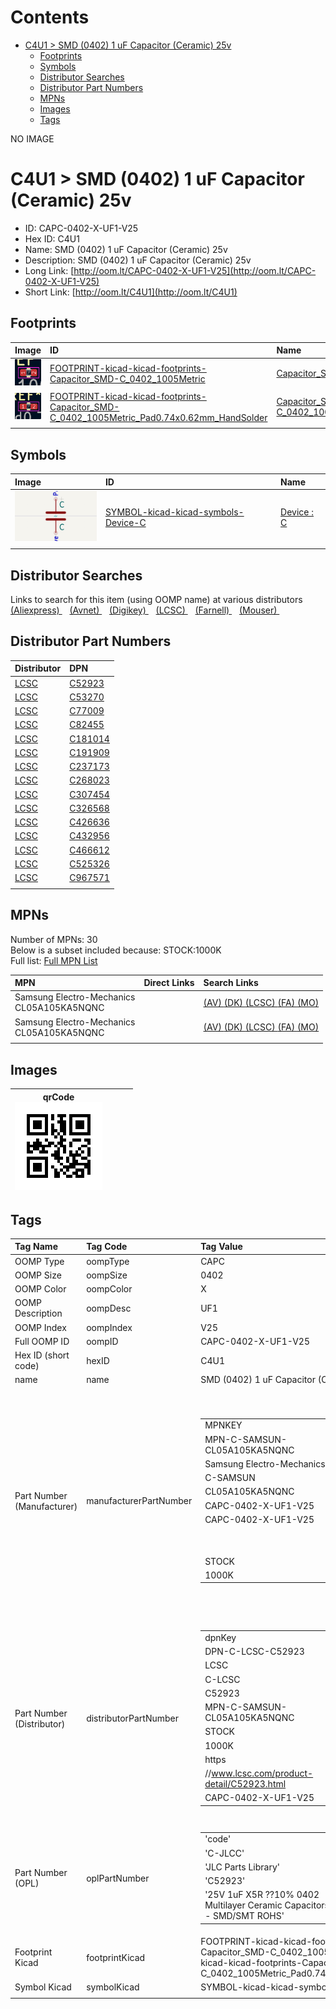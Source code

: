 



Contents
========

* [C4U1 > SMD (0402) 1 uF Capacitor (Ceramic) 25v](#c4u1--smd-0402-1-uf-capacitor-ceramic-25v)
	* [Footprints](#footprints)
	* [Symbols](#symbols)
	* [Distributor Searches](#distributor-searches)
	* [Distributor Part Numbers](#distributor-part-numbers)
	* [MPNs](#mpns)
	* [Images](#images)
	* [Tags](#tags)
  
NO IMAGE  
# C4U1 > SMD (0402) 1 uF Capacitor (Ceramic) 25v

- ID: CAPC-0402-X-UF1-V25
- Hex ID: C4U1
- Name: SMD (0402) 1 uF Capacitor (Ceramic) 25v
- Description: SMD (0402) 1 uF Capacitor (Ceramic) 25v
- Long Link: [http://oom.lt/CAPC-0402-X-UF1-V25](http://oom.lt/CAPC-0402-X-UF1-V25)
- Short Link: [http://oom.lt/C4U1](http://oom.lt/C4U1)

## Footprints
  

|Image|ID|Name|
| :--- | :--- | :--- |
|[![](https://raw.githubusercontent.com/oomlout/oomlout_OOMP_eda_V2/main/FOOTPRINT/kicad/kicad-footprints/Capacitor_SMD/C_0402_1005Metric/image_140.png)](https://github.com/oomlout/oomlout_OOMP_eda_V2/tree/main/FOOTPRINT/kicad/kicad-footprints/Capacitor_SMD/C_0402_1005Metric/)|[FOOTPRINT-kicad-kicad-footprints-Capacitor_SMD-C_0402_1005Metric](https://github.com/oomlout/oomlout_OOMP_eda_V2/tree/main/FOOTPRINT/kicad/kicad-footprints/Capacitor_SMD/C_0402_1005Metric/)|[Capacitor_SMD : C_0402_1005Metric](https://github.com/oomlout/oomlout_OOMP_eda_V2/tree/main/FOOTPRINT/kicad/kicad-footprints/Capacitor_SMD/C_0402_1005Metric/)|
|[![](https://raw.githubusercontent.com/oomlout/oomlout_OOMP_eda_V2/main/FOOTPRINT/kicad/kicad-footprints/Capacitor_SMD/C_0402_1005Metric_Pad0.74x0.62mm_HandSolder/image_140.png)](https://github.com/oomlout/oomlout_OOMP_eda_V2/tree/main/FOOTPRINT/kicad/kicad-footprints/Capacitor_SMD/C_0402_1005Metric_Pad0.74x0.62mm_HandSolder/)|[FOOTPRINT-kicad-kicad-footprints-Capacitor_SMD-C_0402_1005Metric_Pad0.74x0.62mm_HandSolder](https://github.com/oomlout/oomlout_OOMP_eda_V2/tree/main/FOOTPRINT/kicad/kicad-footprints/Capacitor_SMD/C_0402_1005Metric_Pad0.74x0.62mm_HandSolder/)|[Capacitor_SMD : C_0402_1005Metric_Pad0.74x0.62mm_HandSolder](https://github.com/oomlout/oomlout_OOMP_eda_V2/tree/main/FOOTPRINT/kicad/kicad-footprints/Capacitor_SMD/C_0402_1005Metric_Pad0.74x0.62mm_HandSolder/)|
||||

## Symbols
  

|Image|ID|Name|
| :--- | :--- | :--- |
|[![](https://raw.githubusercontent.com/oomlout/oomlout_OOMP_eda_V2/main/SYMBOL/kicad/kicad-symbols/Device/C/image_140.png)](https://github.com/oomlout/oomlout_OOMP_eda_V2/tree/main/SYMBOL/kicad/kicad-symbols/Device/C/)|[SYMBOL-kicad-kicad-symbols-Device-C](https://github.com/oomlout/oomlout_OOMP_eda_V2/tree/main/SYMBOL/kicad/kicad-symbols/Device/C/)|[Device : C](https://github.com/oomlout/oomlout_OOMP_eda_V2/tree/main/SYMBOL/kicad/kicad-symbols/Device/C/)|
||||

## Distributor Searches
  
Links to search for this item (using OOMP name) at various distributors  
[(Aliexpress) ](https://www.aliexpress.com/wholesale?SearchText=1117SMD+0402+1+uF+Capacitor+Ceramic+25v)&nbsp;&nbsp;&nbsp;[(Avnet) ](https://www.avnet.com/shop/us/search/SMD+0402+1+uF+Capacitor+Ceramic+25v)&nbsp;&nbsp;&nbsp;[(Digikey) ](https://www.digikey.co.uk/en/products/result?s=SMD+0402+1+uF+Capacitor+Ceramic+25v)&nbsp;&nbsp;&nbsp;[(LCSC) ](https://www.lcsc.com/search?q=SMD+0402+1+uF+Capacitor+Ceramic+25v)&nbsp;&nbsp;&nbsp;[(Farnell) ](https://uk.farnell.com/search?st=SMD+0402+1+uF+Capacitor+Ceramic+25v)&nbsp;&nbsp;&nbsp;[(Mouser) ](https://www.mouser.com/c/?q=SMD+0402+1+uF+Capacitor+Ceramic+25v)&nbsp;&nbsp;&nbsp;
## Distributor Part Numbers
  

|Distributor|DPN|
| :--- | :--- |
|[LCSC](https://www.lcsc.com/product-detail/C52923.html)|[C52923](https://www.lcsc.com/product-detail/C52923.html)|
|[LCSC](https://www.lcsc.com/product-detail/C53270.html)|[C53270](https://www.lcsc.com/product-detail/C53270.html)|
|[LCSC](https://www.lcsc.com/product-detail/C77009.html)|[C77009](https://www.lcsc.com/product-detail/C77009.html)|
|[LCSC](https://www.lcsc.com/product-detail/C82455.html)|[C82455](https://www.lcsc.com/product-detail/C82455.html)|
|[LCSC](https://www.lcsc.com/product-detail/C181014.html)|[C181014](https://www.lcsc.com/product-detail/C181014.html)|
|[LCSC](https://www.lcsc.com/product-detail/C191909.html)|[C191909](https://www.lcsc.com/product-detail/C191909.html)|
|[LCSC](https://www.lcsc.com/product-detail/C237173.html)|[C237173](https://www.lcsc.com/product-detail/C237173.html)|
|[LCSC](https://www.lcsc.com/product-detail/C268023.html)|[C268023](https://www.lcsc.com/product-detail/C268023.html)|
|[LCSC](https://www.lcsc.com/product-detail/C307454.html)|[C307454](https://www.lcsc.com/product-detail/C307454.html)|
|[LCSC](https://www.lcsc.com/product-detail/C326568.html)|[C326568](https://www.lcsc.com/product-detail/C326568.html)|
|[LCSC](https://www.lcsc.com/product-detail/C426636.html)|[C426636](https://www.lcsc.com/product-detail/C426636.html)|
|[LCSC](https://www.lcsc.com/product-detail/C432956.html)|[C432956](https://www.lcsc.com/product-detail/C432956.html)|
|[LCSC](https://www.lcsc.com/product-detail/C466612.html)|[C466612](https://www.lcsc.com/product-detail/C466612.html)|
|[LCSC](https://www.lcsc.com/product-detail/C525326.html)|[C525326](https://www.lcsc.com/product-detail/C525326.html)|
|[LCSC](https://www.lcsc.com/product-detail/C967571.html)|[C967571](https://www.lcsc.com/product-detail/C967571.html)|
|||

## MPNs
  
Number of MPNs: 30<br>Below is a subset included because: STOCK:1000K <br>Full list: [Full MPN List](MPNLIST.md)  

|MPN|Direct Links|Search Links|
| :--- | :--- | :--- |
|Samsung Electro-Mechanics<br>CL05A105KA5NQNC||[(AV) ](https://www.avnet.com/shop/us/search/CL05A105KA5NQNC)[(DK) ](https://www.digikey.co.uk/products/en?keywords=CL05A105KA5NQNC)[(LCSC) ](https://www.lcsc.com/search?q=CL05A105KA5NQNC)[(FA) ](https://uk.farnell.com/search?st=CL05A105KA5NQNC)[(MO) ](https://www.mouser.com/c/?q=CL05A105KA5NQNC)|
|Samsung Electro-Mechanics<br>CL05A105KA5NQNC||[(AV) ](https://www.avnet.com/shop/us/search/CL05A105KA5NQNC)[(DK) ](https://www.digikey.co.uk/products/en?keywords=CL05A105KA5NQNC)[(LCSC) ](https://www.lcsc.com/search?q=CL05A105KA5NQNC)[(FA) ](https://uk.farnell.com/search?st=CL05A105KA5NQNC)[(MO) ](https://www.mouser.com/c/?q=CL05A105KA5NQNC)|
||||

## Images
  

|qrCode<br>[![](https://raw.githubusercontent.com/oomlout/oomlout_OOMP_parts_V2/main/CAPC/0402/X/UF1/V25/qrCode_140.png)](https://github.com/oomlout/oomlout_OOMP_parts_V2/tree/main/CAPC/0402/X/UF1/V25/qrCode.png)||||
| :---: | :---: | :---: | :---: |

## Tags
  

|Tag Name|Tag Code|Tag Value|
| :--- | :--- | :--- |
|OOMP Type|oompType|CAPC|
|OOMP Size|oompSize|0402|
|OOMP Color|oompColor|X|
|OOMP Description|oompDesc|UF1|
|OOMP Index|oompIndex|V25|
|Full OOMP ID|oompID|CAPC-0402-X-UF1-V25|
|Hex ID (short code)|hexID|C4U1|
|name|name|SMD (0402) 1 uF Capacitor (Ceramic) 25v|
|Part Number (Manufacturer)|manufacturerPartNumber|<table><tr><td>MPNKEY</td></tr><tr><td> MPN-C-SAMSUN-CL05A105KA5NQNC</td><td> MANUFACTURER</td></tr><tr><td> Samsung Electro-Mechanics</td><td> MANUCODE</td></tr><tr><td> C-SAMSUN</td><td> MPN</td></tr><tr><td> CL05A105KA5NQNC</td><td> OOMPIDPARTIAL</td></tr><tr><td> CAPC-0402-X-UF1-V25</td><td> OOMPID</td></tr><tr><td> CAPC-0402-X-UF1-V25</td><td> LINK</td></tr><tr><td> </td><td> DESCRIPTION</td></tr><tr><td> </td><td> TAGS</td></tr><tr><td> STOCK</td></tr><tr><td>1000K</td></tr></table></td><td> <table><tr><td>MPNKEY</td></tr><tr><td> MPN-C-FHGUAN-0402F105M250NT</td><td> MANUFACTURER</td></tr><tr><td> FH (Guangdong Fenghua Advanced Tech)</td><td> MANUCODE</td></tr><tr><td> C-FHGUAN</td><td> MPN</td></tr><tr><td> 0402F105M250NT</td><td> OOMPIDPARTIAL</td></tr><tr><td> CAPC-0402-X-UF1-V25</td><td> OOMPID</td></tr><tr><td> CAPC-0402-X-UF1-V25</td><td> LINK</td></tr><tr><td> </td><td> DESCRIPTION</td></tr><tr><td> </td><td> TAGS</td></tr><tr><td> </td></tr></table></td><td> <table><tr><td>MPNKEY</td></tr><tr><td> MPN-C-MURATA-GRM155R61E105KA12D</td><td> MANUFACTURER</td></tr><tr><td> Murata Electronics</td><td> MANUCODE</td></tr><tr><td> C-MURATA</td><td> MPN</td></tr><tr><td> GRM155R61E105KA12D</td><td> OOMPIDPARTIAL</td></tr><tr><td> CAPC-0402-X-UF1-V25</td><td> OOMPID</td></tr><tr><td> CAPC-0402-X-UF1-V25</td><td> LINK</td></tr><tr><td> </td><td> DESCRIPTION</td></tr><tr><td> </td><td> TAGS</td></tr><tr><td> STOCK</td></tr><tr><td>100K</td></tr></table></td><td> <table><tr><td>MPNKEY</td></tr><tr><td> MPN-C-TDK-CGB2A1JB1E105KT000E</td><td> MANUFACTURER</td></tr><tr><td> TDK</td><td> MANUCODE</td></tr><tr><td> C-TDK</td><td> MPN</td></tr><tr><td> CGB2A1JB1E105KT000E</td><td> OOMPIDPARTIAL</td></tr><tr><td> CAPC-0402-X-UF1-V25</td><td> OOMPID</td></tr><tr><td> CAPC-0402-X-UF1-V25</td><td> LINK</td></tr><tr><td> </td><td> DESCRIPTION</td></tr><tr><td> </td><td> TAGS</td></tr><tr><td> STOCK</td></tr><tr><td>1K</td></tr></table></td><td> <table><tr><td>MPNKEY</td></tr><tr><td> MPN-C-MURATA-GRM155R61E105MA12D</td><td> MANUFACTURER</td></tr><tr><td> Murata Electronics</td><td> MANUCODE</td></tr><tr><td> C-MURATA</td><td> MPN</td></tr><tr><td> GRM155R61E105MA12D</td><td> OOMPIDPARTIAL</td></tr><tr><td> CAPC-0402-X-UF1-V25</td><td> OOMPID</td></tr><tr><td> CAPC-0402-X-UF1-V25</td><td> LINK</td></tr><tr><td> </td><td> DESCRIPTION</td></tr><tr><td> </td><td> TAGS</td></tr><tr><td> </td></tr></table></td><td> <table><tr><td>MPNKEY</td></tr><tr><td> MPN-C-TDK-C1005X5R1E105KT000E</td><td> MANUFACTURER</td></tr><tr><td> TDK</td><td> MANUCODE</td></tr><tr><td> C-TDK</td><td> MPN</td></tr><tr><td> C1005X5R1E105KT000E</td><td> OOMPIDPARTIAL</td></tr><tr><td> CAPC-0402-X-UF1-V25</td><td> OOMPID</td></tr><tr><td> CAPC-0402-X-UF1-V25</td><td> LINK</td></tr><tr><td> </td><td> DESCRIPTION</td></tr><tr><td> </td><td> TAGS</td></tr><tr><td> STOCK</td></tr><tr><td>1K</td></tr></table></td><td> <table><tr><td>MPNKEY</td></tr><tr><td> MPN-C-WALSIN-0402X105K250CT</td><td> MANUFACTURER</td></tr><tr><td> Walsin Tech Corp</td><td> MANUCODE</td></tr><tr><td> C-WALSIN</td><td> MPN</td></tr><tr><td> 0402X105K250CT</td><td> OOMPIDPARTIAL</td></tr><tr><td> CAPC-0402-X-UF1-V25</td><td> OOMPID</td></tr><tr><td> CAPC-0402-X-UF1-V25</td><td> LINK</td></tr><tr><td> </td><td> DESCRIPTION</td></tr><tr><td> </td><td> TAGS</td></tr><tr><td> STOCK</td></tr><tr><td>10K</td></tr></table></td><td> <table><tr><td>MPNKEY</td></tr><tr><td> MPN-C-TAIYOY-TMK105BJ105KV-F</td><td> MANUFACTURER</td></tr><tr><td> Taiyo Yuden</td><td> MANUCODE</td></tr><tr><td> C-TAIYOY</td><td> MPN</td></tr><tr><td> TMK105BJ105KV-F</td><td> OOMPIDPARTIAL</td></tr><tr><td> CAPC-0402-X-UF1-V25</td><td> OOMPID</td></tr><tr><td> CAPC-0402-X-UF1-V25</td><td> LINK</td></tr><tr><td> </td><td> DESCRIPTION</td></tr><tr><td> </td><td> TAGS</td></tr><tr><td> STOCK</td></tr><tr><td>10K</td></tr></table></td><td> <table><tr><td>MPNKEY</td></tr><tr><td> MPN-C-SAMSUN-CL05X105KA5NQNC</td><td> MANUFACTURER</td></tr><tr><td> Samsung Electro-Mechanics</td><td> MANUCODE</td></tr><tr><td> C-SAMSUN</td><td> MPN</td></tr><tr><td> CL05X105KA5NQNC</td><td> OOMPIDPARTIAL</td></tr><tr><td> CAPC-0402-X-UF1-V25</td><td> OOMPID</td></tr><tr><td> CAPC-0402-X-UF1-V25</td><td> LINK</td></tr><tr><td> </td><td> DESCRIPTION</td></tr><tr><td> </td><td> TAGS</td></tr><tr><td> STOCK</td></tr><tr><td>10K</td></tr></table></td><td> <table><tr><td>MPNKEY</td></tr><tr><td> MPN-C-YAGEO-CC0402KRX5R8BB105</td><td> MANUFACTURER</td></tr><tr><td> YAGEO</td><td> MANUCODE</td></tr><tr><td> C-YAGEO</td><td> MPN</td></tr><tr><td> CC0402KRX5R8BB105</td><td> OOMPIDPARTIAL</td></tr><tr><td> CAPC-0402-X-UF1-V25</td><td> OOMPID</td></tr><tr><td> CAPC-0402-X-UF1-V25</td><td> LINK</td></tr><tr><td> </td><td> DESCRIPTION</td></tr><tr><td> </td><td> TAGS</td></tr><tr><td> STOCK</td></tr><tr><td>10K</td></tr></table></td><td> <table><tr><td>MPNKEY</td></tr><tr><td> MPN-C-MURATA-GRM155R61E105KE11D</td><td> MANUFACTURER</td></tr><tr><td> Murata Electronics</td><td> MANUCODE</td></tr><tr><td> C-MURATA</td><td> MPN</td></tr><tr><td> GRM155R61E105KE11D</td><td> OOMPIDPARTIAL</td></tr><tr><td> CAPC-0402-X-UF1-V25</td><td> OOMPID</td></tr><tr><td> CAPC-0402-X-UF1-V25</td><td> LINK</td></tr><tr><td> </td><td> DESCRIPTION</td></tr><tr><td> </td><td> TAGS</td></tr><tr><td> </td></tr></table></td><td> <table><tr><td>MPNKEY</td></tr><tr><td> MPN-C-TDK-CGB2A1X5R1E105KT000E</td><td> MANUFACTURER</td></tr><tr><td> TDK</td><td> MANUCODE</td></tr><tr><td> C-TDK</td><td> MPN</td></tr><tr><td> CGB2A1X5R1E105KT000E</td><td> OOMPIDPARTIAL</td></tr><tr><td> CAPC-0402-X-UF1-V25</td><td> OOMPID</td></tr><tr><td> CAPC-0402-X-UF1-V25</td><td> LINK</td></tr><tr><td> </td><td> DESCRIPTION</td></tr><tr><td> </td><td> TAGS</td></tr><tr><td> STOCK</td></tr><tr><td>10K</td></tr></table></td><td> <table><tr><td>MPNKEY</td></tr><tr><td> MPN-C-SANYEA-C0402X5R105K250NT</td><td> MANUFACTURER</td></tr><tr><td> SANYEAR</td><td> MANUCODE</td></tr><tr><td> C-SANYEA</td><td> MPN</td></tr><tr><td> C0402X5R105K250NT</td><td> OOMPIDPARTIAL</td></tr><tr><td> CAPC-0402-X-UF1-V25</td><td> OOMPID</td></tr><tr><td> CAPC-0402-X-UF1-V25</td><td> LINK</td></tr><tr><td> </td><td> DESCRIPTION</td></tr><tr><td> </td><td> TAGS</td></tr><tr><td> STOCK</td></tr><tr><td>100K</td></tr></table></td><td> <table><tr><td>MPNKEY</td></tr><tr><td> MPN-C-PSAPRO-FS15B105K250PNG</td><td> MANUFACTURER</td></tr><tr><td> PSA(Prosperity Dielectrics)</td><td> MANUCODE</td></tr><tr><td> C-PSAPRO</td><td> MPN</td></tr><tr><td> FS15B105K250PNG</td><td> OOMPIDPARTIAL</td></tr><tr><td> CAPC-0402-X-UF1-V25</td><td> OOMPID</td></tr><tr><td> CAPC-0402-X-UF1-V25</td><td> LINK</td></tr><tr><td> </td><td> DESCRIPTION</td></tr><tr><td> </td><td> TAGS</td></tr><tr><td> </td></tr></table></td><td> <table><tr><td>MPNKEY</td></tr><tr><td> MPN-C-FHGUAN-0402X105K250NT</td><td> MANUFACTURER</td></tr><tr><td> FH (Guangdong Fenghua Advanced Tech)</td><td> MANUCODE</td></tr><tr><td> C-FHGUAN</td><td> MPN</td></tr><tr><td> 0402X105K250NT</td><td> OOMPIDPARTIAL</td></tr><tr><td> CAPC-0402-X-UF1-V25</td><td> OOMPID</td></tr><tr><td> CAPC-0402-X-UF1-V25</td><td> LINK</td></tr><tr><td> </td><td> DESCRIPTION</td></tr><tr><td> </td><td> TAGS</td></tr><tr><td> STOCK</td></tr><tr><td>10K</td></tr></table></td><td> <table><tr><td>MPNKEY</td></tr><tr><td> MPN-C-SAMSUN-CL05A105KA5NQNC</td><td> MANUFACTURER</td></tr><tr><td> Samsung Electro-Mechanics</td><td> MANUCODE</td></tr><tr><td> C-SAMSUN</td><td> MPN</td></tr><tr><td> CL05A105KA5NQNC</td><td> OOMPIDPARTIAL</td></tr><tr><td> CAPC-0402-X-UF1-V25</td><td> OOMPID</td></tr><tr><td> CAPC-0402-X-UF1-V25</td><td> LINK</td></tr><tr><td> </td><td> DESCRIPTION</td></tr><tr><td> </td><td> TAGS</td></tr><tr><td> STOCK</td></tr><tr><td>1000K</td></tr></table></td><td> <table><tr><td>MPNKEY</td></tr><tr><td> MPN-C-FHGUAN-0402F105M250NT</td><td> MANUFACTURER</td></tr><tr><td> FH (Guangdong Fenghua Advanced Tech)</td><td> MANUCODE</td></tr><tr><td> C-FHGUAN</td><td> MPN</td></tr><tr><td> 0402F105M250NT</td><td> OOMPIDPARTIAL</td></tr><tr><td> CAPC-0402-X-UF1-V25</td><td> OOMPID</td></tr><tr><td> CAPC-0402-X-UF1-V25</td><td> LINK</td></tr><tr><td> </td><td> DESCRIPTION</td></tr><tr><td> </td><td> TAGS</td></tr><tr><td> </td></tr></table></td><td> <table><tr><td>MPNKEY</td></tr><tr><td> MPN-C-MURATA-GRM155R61E105KA12D</td><td> MANUFACTURER</td></tr><tr><td> Murata Electronics</td><td> MANUCODE</td></tr><tr><td> C-MURATA</td><td> MPN</td></tr><tr><td> GRM155R61E105KA12D</td><td> OOMPIDPARTIAL</td></tr><tr><td> CAPC-0402-X-UF1-V25</td><td> OOMPID</td></tr><tr><td> CAPC-0402-X-UF1-V25</td><td> LINK</td></tr><tr><td> </td><td> DESCRIPTION</td></tr><tr><td> </td><td> TAGS</td></tr><tr><td> STOCK</td></tr><tr><td>100K</td></tr></table></td><td> <table><tr><td>MPNKEY</td></tr><tr><td> MPN-C-TDK-CGB2A1JB1E105KT000E</td><td> MANUFACTURER</td></tr><tr><td> TDK</td><td> MANUCODE</td></tr><tr><td> C-TDK</td><td> MPN</td></tr><tr><td> CGB2A1JB1E105KT000E</td><td> OOMPIDPARTIAL</td></tr><tr><td> CAPC-0402-X-UF1-V25</td><td> OOMPID</td></tr><tr><td> CAPC-0402-X-UF1-V25</td><td> LINK</td></tr><tr><td> </td><td> DESCRIPTION</td></tr><tr><td> </td><td> TAGS</td></tr><tr><td> STOCK</td></tr><tr><td>1K</td></tr></table></td><td> <table><tr><td>MPNKEY</td></tr><tr><td> MPN-C-MURATA-GRM155R61E105MA12D</td><td> MANUFACTURER</td></tr><tr><td> Murata Electronics</td><td> MANUCODE</td></tr><tr><td> C-MURATA</td><td> MPN</td></tr><tr><td> GRM155R61E105MA12D</td><td> OOMPIDPARTIAL</td></tr><tr><td> CAPC-0402-X-UF1-V25</td><td> OOMPID</td></tr><tr><td> CAPC-0402-X-UF1-V25</td><td> LINK</td></tr><tr><td> </td><td> DESCRIPTION</td></tr><tr><td> </td><td> TAGS</td></tr><tr><td> </td></tr></table></td><td> <table><tr><td>MPNKEY</td></tr><tr><td> MPN-C-TDK-C1005X5R1E105KT000E</td><td> MANUFACTURER</td></tr><tr><td> TDK</td><td> MANUCODE</td></tr><tr><td> C-TDK</td><td> MPN</td></tr><tr><td> C1005X5R1E105KT000E</td><td> OOMPIDPARTIAL</td></tr><tr><td> CAPC-0402-X-UF1-V25</td><td> OOMPID</td></tr><tr><td> CAPC-0402-X-UF1-V25</td><td> LINK</td></tr><tr><td> </td><td> DESCRIPTION</td></tr><tr><td> </td><td> TAGS</td></tr><tr><td> STOCK</td></tr><tr><td>1K</td></tr></table></td><td> <table><tr><td>MPNKEY</td></tr><tr><td> MPN-C-WALSIN-0402X105K250CT</td><td> MANUFACTURER</td></tr><tr><td> Walsin Tech Corp</td><td> MANUCODE</td></tr><tr><td> C-WALSIN</td><td> MPN</td></tr><tr><td> 0402X105K250CT</td><td> OOMPIDPARTIAL</td></tr><tr><td> CAPC-0402-X-UF1-V25</td><td> OOMPID</td></tr><tr><td> CAPC-0402-X-UF1-V25</td><td> LINK</td></tr><tr><td> </td><td> DESCRIPTION</td></tr><tr><td> </td><td> TAGS</td></tr><tr><td> STOCK</td></tr><tr><td>10K</td></tr></table></td><td> <table><tr><td>MPNKEY</td></tr><tr><td> MPN-C-TAIYOY-TMK105BJ105KV-F</td><td> MANUFACTURER</td></tr><tr><td> Taiyo Yuden</td><td> MANUCODE</td></tr><tr><td> C-TAIYOY</td><td> MPN</td></tr><tr><td> TMK105BJ105KV-F</td><td> OOMPIDPARTIAL</td></tr><tr><td> CAPC-0402-X-UF1-V25</td><td> OOMPID</td></tr><tr><td> CAPC-0402-X-UF1-V25</td><td> LINK</td></tr><tr><td> </td><td> DESCRIPTION</td></tr><tr><td> </td><td> TAGS</td></tr><tr><td> STOCK</td></tr><tr><td>10K</td></tr></table></td><td> <table><tr><td>MPNKEY</td></tr><tr><td> MPN-C-SAMSUN-CL05X105KA5NQNC</td><td> MANUFACTURER</td></tr><tr><td> Samsung Electro-Mechanics</td><td> MANUCODE</td></tr><tr><td> C-SAMSUN</td><td> MPN</td></tr><tr><td> CL05X105KA5NQNC</td><td> OOMPIDPARTIAL</td></tr><tr><td> CAPC-0402-X-UF1-V25</td><td> OOMPID</td></tr><tr><td> CAPC-0402-X-UF1-V25</td><td> LINK</td></tr><tr><td> </td><td> DESCRIPTION</td></tr><tr><td> </td><td> TAGS</td></tr><tr><td> STOCK</td></tr><tr><td>10K</td></tr></table></td><td> <table><tr><td>MPNKEY</td></tr><tr><td> MPN-C-YAGEO-CC0402KRX5R8BB105</td><td> MANUFACTURER</td></tr><tr><td> YAGEO</td><td> MANUCODE</td></tr><tr><td> C-YAGEO</td><td> MPN</td></tr><tr><td> CC0402KRX5R8BB105</td><td> OOMPIDPARTIAL</td></tr><tr><td> CAPC-0402-X-UF1-V25</td><td> OOMPID</td></tr><tr><td> CAPC-0402-X-UF1-V25</td><td> LINK</td></tr><tr><td> </td><td> DESCRIPTION</td></tr><tr><td> </td><td> TAGS</td></tr><tr><td> STOCK</td></tr><tr><td>10K</td></tr></table></td><td> <table><tr><td>MPNKEY</td></tr><tr><td> MPN-C-MURATA-GRM155R61E105KE11D</td><td> MANUFACTURER</td></tr><tr><td> Murata Electronics</td><td> MANUCODE</td></tr><tr><td> C-MURATA</td><td> MPN</td></tr><tr><td> GRM155R61E105KE11D</td><td> OOMPIDPARTIAL</td></tr><tr><td> CAPC-0402-X-UF1-V25</td><td> OOMPID</td></tr><tr><td> CAPC-0402-X-UF1-V25</td><td> LINK</td></tr><tr><td> </td><td> DESCRIPTION</td></tr><tr><td> </td><td> TAGS</td></tr><tr><td> </td></tr></table></td><td> <table><tr><td>MPNKEY</td></tr><tr><td> MPN-C-TDK-CGB2A1X5R1E105KT000E</td><td> MANUFACTURER</td></tr><tr><td> TDK</td><td> MANUCODE</td></tr><tr><td> C-TDK</td><td> MPN</td></tr><tr><td> CGB2A1X5R1E105KT000E</td><td> OOMPIDPARTIAL</td></tr><tr><td> CAPC-0402-X-UF1-V25</td><td> OOMPID</td></tr><tr><td> CAPC-0402-X-UF1-V25</td><td> LINK</td></tr><tr><td> </td><td> DESCRIPTION</td></tr><tr><td> </td><td> TAGS</td></tr><tr><td> STOCK</td></tr><tr><td>10K</td></tr></table></td><td> <table><tr><td>MPNKEY</td></tr><tr><td> MPN-C-SANYEA-C0402X5R105K250NT</td><td> MANUFACTURER</td></tr><tr><td> SANYEAR</td><td> MANUCODE</td></tr><tr><td> C-SANYEA</td><td> MPN</td></tr><tr><td> C0402X5R105K250NT</td><td> OOMPIDPARTIAL</td></tr><tr><td> CAPC-0402-X-UF1-V25</td><td> OOMPID</td></tr><tr><td> CAPC-0402-X-UF1-V25</td><td> LINK</td></tr><tr><td> </td><td> DESCRIPTION</td></tr><tr><td> </td><td> TAGS</td></tr><tr><td> STOCK</td></tr><tr><td>100K</td></tr></table></td><td> <table><tr><td>MPNKEY</td></tr><tr><td> MPN-C-PSAPRO-FS15B105K250PNG</td><td> MANUFACTURER</td></tr><tr><td> PSA(Prosperity Dielectrics)</td><td> MANUCODE</td></tr><tr><td> C-PSAPRO</td><td> MPN</td></tr><tr><td> FS15B105K250PNG</td><td> OOMPIDPARTIAL</td></tr><tr><td> CAPC-0402-X-UF1-V25</td><td> OOMPID</td></tr><tr><td> CAPC-0402-X-UF1-V25</td><td> LINK</td></tr><tr><td> </td><td> DESCRIPTION</td></tr><tr><td> </td><td> TAGS</td></tr><tr><td> </td></tr></table></td><td> <table><tr><td>MPNKEY</td></tr><tr><td> MPN-C-FHGUAN-0402X105K250NT</td><td> MANUFACTURER</td></tr><tr><td> FH (Guangdong Fenghua Advanced Tech)</td><td> MANUCODE</td></tr><tr><td> C-FHGUAN</td><td> MPN</td></tr><tr><td> 0402X105K250NT</td><td> OOMPIDPARTIAL</td></tr><tr><td> CAPC-0402-X-UF1-V25</td><td> OOMPID</td></tr><tr><td> CAPC-0402-X-UF1-V25</td><td> LINK</td></tr><tr><td> </td><td> DESCRIPTION</td></tr><tr><td> </td><td> TAGS</td></tr><tr><td> STOCK</td></tr><tr><td>10K</td></tr></table>|
|Part Number (Distributor)|distributorPartNumber|<table><tr><td>dpnKey</td></tr><tr><td> DPN-C-LCSC-C52923</td><td> DISTRIBUTOR</td></tr><tr><td> LCSC</td><td> DISTRCODE</td></tr><tr><td> C-LCSC</td><td> DPN</td></tr><tr><td> C52923</td><td> MPN</td></tr><tr><td> MPN-C-SAMSUN-CL05A105KA5NQNC</td><td> TAGS</td></tr><tr><td> STOCK</td></tr><tr><td>1000K</td><td> LINK</td></tr><tr><td> https</td></tr><tr><td>//www.lcsc.com/product-detail/C52923.html</td><td> OOMPID</td></tr><tr><td> CAPC-0402-X-UF1-V25</td></tr></table></td><td> <table><tr><td>dpnKey</td></tr><tr><td> DPN-C-LCSC-C53270</td><td> DISTRIBUTOR</td></tr><tr><td> LCSC</td><td> DISTRCODE</td></tr><tr><td> C-LCSC</td><td> DPN</td></tr><tr><td> C53270</td><td> MPN</td></tr><tr><td> MPN-C-FHGUAN-0402F105M250NT</td><td> TAGS</td></tr><tr><td> </td><td> LINK</td></tr><tr><td> https</td></tr><tr><td>//www.lcsc.com/product-detail/C53270.html</td><td> OOMPID</td></tr><tr><td> CAPC-0402-X-UF1-V25</td></tr></table></td><td> <table><tr><td>dpnKey</td></tr><tr><td> DPN-C-LCSC-C77009</td><td> DISTRIBUTOR</td></tr><tr><td> LCSC</td><td> DISTRCODE</td></tr><tr><td> C-LCSC</td><td> DPN</td></tr><tr><td> C77009</td><td> MPN</td></tr><tr><td> MPN-C-MURATA-GRM155R61E105KA12D</td><td> TAGS</td></tr><tr><td> STOCK</td></tr><tr><td>100K</td><td> LINK</td></tr><tr><td> https</td></tr><tr><td>//www.lcsc.com/product-detail/C77009.html</td><td> OOMPID</td></tr><tr><td> CAPC-0402-X-UF1-V25</td></tr></table></td><td> <table><tr><td>dpnKey</td></tr><tr><td> DPN-C-LCSC-C82455</td><td> DISTRIBUTOR</td></tr><tr><td> LCSC</td><td> DISTRCODE</td></tr><tr><td> C-LCSC</td><td> DPN</td></tr><tr><td> C82455</td><td> MPN</td></tr><tr><td> MPN-C-TDK-CGB2A1JB1E105KT000E</td><td> TAGS</td></tr><tr><td> STOCK</td></tr><tr><td>1K</td><td> LINK</td></tr><tr><td> https</td></tr><tr><td>//www.lcsc.com/product-detail/C82455.html</td><td> OOMPID</td></tr><tr><td> CAPC-0402-X-UF1-V25</td></tr></table></td><td> <table><tr><td>dpnKey</td></tr><tr><td> DPN-C-LCSC-C181014</td><td> DISTRIBUTOR</td></tr><tr><td> LCSC</td><td> DISTRCODE</td></tr><tr><td> C-LCSC</td><td> DPN</td></tr><tr><td> C181014</td><td> MPN</td></tr><tr><td> MPN-C-MURATA-GRM155R61E105MA12D</td><td> TAGS</td></tr><tr><td> </td><td> LINK</td></tr><tr><td> https</td></tr><tr><td>//www.lcsc.com/product-detail/C181014.html</td><td> OOMPID</td></tr><tr><td> CAPC-0402-X-UF1-V25</td></tr></table></td><td> <table><tr><td>dpnKey</td></tr><tr><td> DPN-C-LCSC-C191909</td><td> DISTRIBUTOR</td></tr><tr><td> LCSC</td><td> DISTRCODE</td></tr><tr><td> C-LCSC</td><td> DPN</td></tr><tr><td> C191909</td><td> MPN</td></tr><tr><td> MPN-C-TDK-C1005X5R1E105KT000E</td><td> TAGS</td></tr><tr><td> STOCK</td></tr><tr><td>1K</td><td> LINK</td></tr><tr><td> https</td></tr><tr><td>//www.lcsc.com/product-detail/C191909.html</td><td> OOMPID</td></tr><tr><td> CAPC-0402-X-UF1-V25</td></tr></table></td><td> <table><tr><td>dpnKey</td></tr><tr><td> DPN-C-LCSC-C237173</td><td> DISTRIBUTOR</td></tr><tr><td> LCSC</td><td> DISTRCODE</td></tr><tr><td> C-LCSC</td><td> DPN</td></tr><tr><td> C237173</td><td> MPN</td></tr><tr><td> MPN-C-WALSIN-0402X105K250CT</td><td> TAGS</td></tr><tr><td> STOCK</td></tr><tr><td>10K</td><td> LINK</td></tr><tr><td> https</td></tr><tr><td>//www.lcsc.com/product-detail/C237173.html</td><td> OOMPID</td></tr><tr><td> CAPC-0402-X-UF1-V25</td></tr></table></td><td> <table><tr><td>dpnKey</td></tr><tr><td> DPN-C-LCSC-C268023</td><td> DISTRIBUTOR</td></tr><tr><td> LCSC</td><td> DISTRCODE</td></tr><tr><td> C-LCSC</td><td> DPN</td></tr><tr><td> C268023</td><td> MPN</td></tr><tr><td> MPN-C-TAIYOY-TMK105BJ105KV-F</td><td> TAGS</td></tr><tr><td> STOCK</td></tr><tr><td>10K</td><td> LINK</td></tr><tr><td> https</td></tr><tr><td>//www.lcsc.com/product-detail/C268023.html</td><td> OOMPID</td></tr><tr><td> CAPC-0402-X-UF1-V25</td></tr></table></td><td> <table><tr><td>dpnKey</td></tr><tr><td> DPN-C-LCSC-C307454</td><td> DISTRIBUTOR</td></tr><tr><td> LCSC</td><td> DISTRCODE</td></tr><tr><td> C-LCSC</td><td> DPN</td></tr><tr><td> C307454</td><td> MPN</td></tr><tr><td> MPN-C-SAMSUN-CL05X105KA5NQNC</td><td> TAGS</td></tr><tr><td> STOCK</td></tr><tr><td>10K</td><td> LINK</td></tr><tr><td> https</td></tr><tr><td>//www.lcsc.com/product-detail/C307454.html</td><td> OOMPID</td></tr><tr><td> CAPC-0402-X-UF1-V25</td></tr></table></td><td> <table><tr><td>dpnKey</td></tr><tr><td> DPN-C-LCSC-C326568</td><td> DISTRIBUTOR</td></tr><tr><td> LCSC</td><td> DISTRCODE</td></tr><tr><td> C-LCSC</td><td> DPN</td></tr><tr><td> C326568</td><td> MPN</td></tr><tr><td> MPN-C-YAGEO-CC0402KRX5R8BB105</td><td> TAGS</td></tr><tr><td> STOCK</td></tr><tr><td>10K</td><td> LINK</td></tr><tr><td> https</td></tr><tr><td>//www.lcsc.com/product-detail/C326568.html</td><td> OOMPID</td></tr><tr><td> CAPC-0402-X-UF1-V25</td></tr></table></td><td> <table><tr><td>dpnKey</td></tr><tr><td> DPN-C-LCSC-C426636</td><td> DISTRIBUTOR</td></tr><tr><td> LCSC</td><td> DISTRCODE</td></tr><tr><td> C-LCSC</td><td> DPN</td></tr><tr><td> C426636</td><td> MPN</td></tr><tr><td> MPN-C-MURATA-GRM155R61E105KE11D</td><td> TAGS</td></tr><tr><td> </td><td> LINK</td></tr><tr><td> https</td></tr><tr><td>//www.lcsc.com/product-detail/C426636.html</td><td> OOMPID</td></tr><tr><td> CAPC-0402-X-UF1-V25</td></tr></table></td><td> <table><tr><td>dpnKey</td></tr><tr><td> DPN-C-LCSC-C432956</td><td> DISTRIBUTOR</td></tr><tr><td> LCSC</td><td> DISTRCODE</td></tr><tr><td> C-LCSC</td><td> DPN</td></tr><tr><td> C432956</td><td> MPN</td></tr><tr><td> MPN-C-TDK-CGB2A1X5R1E105KT000E</td><td> TAGS</td></tr><tr><td> STOCK</td></tr><tr><td>10K</td><td> LINK</td></tr><tr><td> https</td></tr><tr><td>//www.lcsc.com/product-detail/C432956.html</td><td> OOMPID</td></tr><tr><td> CAPC-0402-X-UF1-V25</td></tr></table></td><td> <table><tr><td>dpnKey</td></tr><tr><td> DPN-C-LCSC-C466612</td><td> DISTRIBUTOR</td></tr><tr><td> LCSC</td><td> DISTRCODE</td></tr><tr><td> C-LCSC</td><td> DPN</td></tr><tr><td> C466612</td><td> MPN</td></tr><tr><td> MPN-C-SANYEA-C0402X5R105K250NT</td><td> TAGS</td></tr><tr><td> STOCK</td></tr><tr><td>100K</td><td> LINK</td></tr><tr><td> https</td></tr><tr><td>//www.lcsc.com/product-detail/C466612.html</td><td> OOMPID</td></tr><tr><td> CAPC-0402-X-UF1-V25</td></tr></table></td><td> <table><tr><td>dpnKey</td></tr><tr><td> DPN-C-LCSC-C525326</td><td> DISTRIBUTOR</td></tr><tr><td> LCSC</td><td> DISTRCODE</td></tr><tr><td> C-LCSC</td><td> DPN</td></tr><tr><td> C525326</td><td> MPN</td></tr><tr><td> MPN-C-PSAPRO-FS15B105K250PNG</td><td> TAGS</td></tr><tr><td> </td><td> LINK</td></tr><tr><td> https</td></tr><tr><td>//www.lcsc.com/product-detail/C525326.html</td><td> OOMPID</td></tr><tr><td> CAPC-0402-X-UF1-V25</td></tr></table></td><td> <table><tr><td>dpnKey</td></tr><tr><td> DPN-C-LCSC-C967571</td><td> DISTRIBUTOR</td></tr><tr><td> LCSC</td><td> DISTRCODE</td></tr><tr><td> C-LCSC</td><td> DPN</td></tr><tr><td> C967571</td><td> MPN</td></tr><tr><td> MPN-C-FHGUAN-0402X105K250NT</td><td> TAGS</td></tr><tr><td> STOCK</td></tr><tr><td>10K</td><td> LINK</td></tr><tr><td> https</td></tr><tr><td>//www.lcsc.com/product-detail/C967571.html</td><td> OOMPID</td></tr><tr><td> CAPC-0402-X-UF1-V25</td></tr></table>|
|Part Number (OPL)|oplPartNumber|<table><tr><td>'code'</td></tr><tr><td> 'C-JLCC'</td><td> 'name'</td></tr><tr><td> 'JLC Parts Library'</td><td> 'partID'</td></tr><tr><td> 'C52923'</td><td> 'partName'</td></tr><tr><td> '25V 1uF X5R ??10% 0402  Multilayer Ceramic Capacitors MLCC - SMD/SMT ROHS'</td></tr></table>|
|Footprint Kicad|footprintKicad|FOOTPRINT-kicad-kicad-footprints-Capacitor_SMD-C_0402_1005Metric, FOOTPRINT-kicad-kicad-footprints-Capacitor_SMD-C_0402_1005Metric_Pad0.74x0.62mm_HandSolder|
|Symbol Kicad|symbolKicad|SYMBOL-kicad-kicad-symbols-Device-C|
||||
